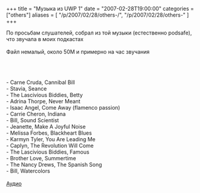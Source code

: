 +++
title = "Музыка из UWP 1"
date = "2007-02-28T19:00:00"
categories = ["others"]
aliases = [
    "/p/2007/02/28/others-/",
    "/p/2007/02/28/others-"
]
+++


По просьбам слушателей, собрал из той музыки (естественно podsafe), что звучала в моих подкастах<br /><br />Файл немалый, около 50М и примерно на час звучания
<!--more-->
<br /><br /><br />- Carne Cruda, Cannibal Bill<br />- Stavia, Seance<br />- The Lascivious Biddies, Betty<br />- Adrina Thorpe, Never Meant<br />- Isaac Angel, Come Away (flamenco passion)<br />- Carrie Cheron, Indiana<br />- Bill, Sound Scientist<br />- Jeanette, Make A Joyful Noise<br />- Melissa Forbes, Blackheart Blues<br />- Karmyn Tyler, You Are Leading Me<br />- Caplyn, The Revolution Will Come<br />- Тhe Lascivious Biddies, Famous<br />- Brother Love, Summertime<br />- The Nancy Drews, The Spanish Song<br />- Bill, Watercolors<br /><br /><a href="http://archive.rucast.net/uwp/media/ext_music1.mp3">Аудио</a>